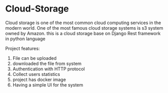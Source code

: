 # Cloud-Storage

Cloud storage is one of the most common cloud computing services in the modern world.
One of the most famous cloud storage systems is s3 system owned by Amazon.
this is a cloud storage base on Django Rest framework in python language

Project features:
  1) File can be uploaded 
  2) downloaded the file from system
  3) Authentication with HTTP protocol
  4) Collect users statistics
  5) project has docker image
  6) Having a simple UI for the system

